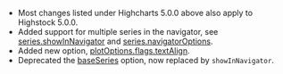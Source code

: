 - Most changes listed under Highcharts 5.0.0 above also apply to Highstock 5.0.0.
- Added support for multiple series in the navigator, see [series.showInNavigator](http://api.highcharts.com/highstock/plotOptions.series.showInNavigator) and [series.navigatorOptions](http://api.highcharts.com/highstock/plotOptions.series.navigatorOptions).
- Added new option, [plotOptions.flags.textAlign](http://api.highcharts.com/highcharts/plotOptions.flags.textAlign).
- Deprecated the [baseSeries](http://api.highcharts.com/highstock/navigator.baseSeries) option, now replaced by ``showInNavigator``.